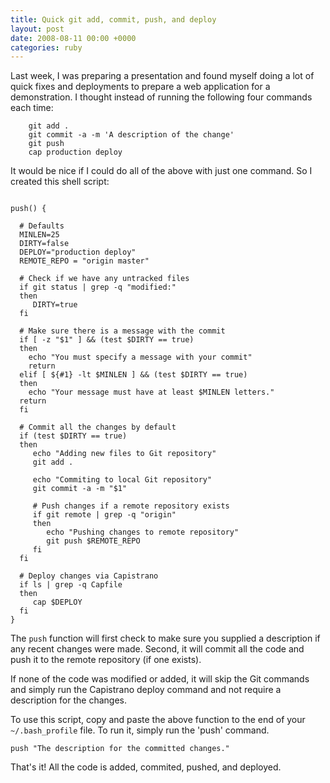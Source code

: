 ```yaml
---
title: Quick git add, commit, push, and deploy
layout: post
date: 2008-08-11 00:00 +0000
categories: ruby
---
```



Last week, I was preparing a presentation and found myself doing a lot of quick
fixes and deployments to prepare a web application for a demonstration.  I
thought instead of running the following four commands each time: <!--more-->

~~~shell
    git add .
    git commit -a -m 'A description of the change'
    git push
    cap production deploy
~~~

It would be nice if I could do all of the above with just one command.  So I
created this shell script:

~~~shell

push() {

  # Defaults
  MINLEN=25
  DIRTY=false
  DEPLOY="production deploy"
  REMOTE_REPO = "origin master"

  # Check if we have any untracked files
  if git status | grep -q "modified:"
  then
     DIRTY=true
  fi

  # Make sure there is a message with the commit
  if [ -z "$1" ] && (test $DIRTY == true)
  then
    echo "You must specify a message with your commit"
    return
  elif [ ${#1} -lt $MINLEN ] && (test $DIRTY == true)
  then
    echo "Your message must have at least $MINLEN letters."
  return
  fi

  # Commit all the changes by default
  if (test $DIRTY == true)
  then
     echo "Adding new files to Git repository"
     git add .

     echo "Commiting to local Git repository"
     git commit -a -m "$1"

     # Push changes if a remote repository exists
     if git remote | grep -q "origin"
     then
        echo "Pushing changes to remote repository"
        git push $REMOTE_REPO
     fi
  fi

  # Deploy changes via Capistrano
  if ls | grep -q Capfile
  then
     cap $DEPLOY
  fi
}
~~~

The `push` function will first check to make sure you supplied a description if
any recent changes were made.  Second, it will commit all the code and push it
to the remote repository (if one exists).

If none of the code was modified or added, it will skip the Git commands and
simply run the Capistrano deploy command and not require a description for the
changes.

To use this script, copy and paste the above function to the end of your
`~/.bash_profile` file. To run it, simply run the 'push' command.

~~~shell
push "The description for the committed changes."
~~~

That's it!  All the code is added, commited, pushed, and deployed.
